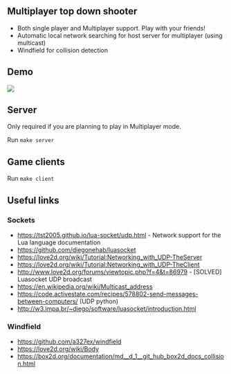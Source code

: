 ## Multiplayer top down shooter

- Both single player and Multiplayer support. Play with your friends!
- Automatic local network searching for host server for multiplayer (using multicast)
- Windfield for collision detection

## Demo
![](https://github.com/prashantgupta24/lua-top-down-multiplayer/blob/readme/demo.gif)

## Server

Only required if you are planning to play in Multiplayer mode.

Run `make server`

## Game clients

Run `make client`

## Useful links

### Sockets

- https://tst2005.github.io/lua-socket/udp.html - Network support for the Lua language documentation
- https://github.com/diegonehab/luasocket
- https://love2d.org/wiki/Tutorial:Networking_with_UDP-TheServer
- https://love2d.org/wiki/Tutorial:Networking_with_UDP-TheClient
- http://www.love2d.org/forums/viewtopic.php?f=4&t=86979 - [SOLVED] Luasocket UDP broadcast
- https://en.wikipedia.org/wiki/Multicast_address
- https://code.activestate.com/recipes/578802-send-messages-between-computers/ (UDP python)
- http://w3.impa.br/~diego/software/luasocket/introduction.html

### Windfield

- https://github.com/a327ex/windfield
- https://love2d.org/wiki/Body
- https://box2d.org/documentation/md__d_1__git_hub_box2d_docs_collision.html
